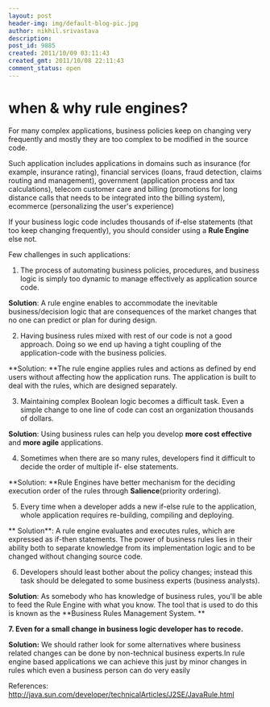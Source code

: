 ```yaml
---
layout: post
header-img: img/default-blog-pic.jpg
author: nikhil.srivastava
description: 
post_id: 9885
created: 2011/10/09 03:11:43
created_gmt: 2011/10/08 22:11:43
comment_status: open
---
```


# when & why rule engines?

For many complex applications, business policies keep on changing very frequently and mostly they are too complex to be modified in the source code.

Such application includes applications in domains such as insurance (for example, insurance rating), financial services (loans, fraud detection, claims routing and management), government (application process and tax calculations), telecom customer care and billing (promotions for long distance calls that needs to be integrated into the billing system), ecommerce (personalizing the user's experience)

If your business logic code includes thousands of if-else statements (that too keep changing frequently), you should consider using a **Rule Engine** else not.

Few challenges in such applications:

1. The process of automating business policies, procedures, and business logic is simply too dynamic to manage effectively as application source code.

**Solution**:  A rule engine enables to accommodate the inevitable business/decision logic  that are consequences of the market changes that no one can predict or plan for during design.

2. Having business rules mixed with rest of our code is not a good approach. Doing so we end up having a tight coupling of the application-code with the business policies.

**Solution: **The rule engine applies rules and actions as defined by end users without affecting how the application runs. The application is built to deal with the rules, which are designed separately.

3. Maintaining complex Boolean logic becomes a difficult task. Even a simple change to one line of code can cost an organization thousands of dollars.

**Solution**: Using business rules can help you develop **more cost effective** and **more agile** applications.

4. Sometimes when there are so many rules, developers find it difficult to decide the order of multiple if- else statements.

**Solution: **Rule Engines have better mechanism for the deciding execution order  of the rules through **Salience**(priority ordering).

5. Every time when a developer adds a new if-else rule to the application, whole application requires re-building, compiling and deploying.

** Solution**: A rule engine evaluates and executes rules, which are expressed as if-then statements. The power of business rules lies in their ability both to separate knowledge from its implementation logic and to be changed without changing source code.

6. Developers should least bother about the policy changes; instead this task should be delegated to some business experts (business analysts).

**Solution**: As somebody who has knowledge of business rules, you'll be able to feed the Rule Engine with what you know. The tool that is used to do this is known as the **Business Rules Management System. **

**7. Even for a small change in business logic developer has to recode.**

**Solution:** We should rather look for some alternatives where business related changes can be done by non-technical business experts.In rule engine based applications we can achieve this just by minor changes in rules which even a business person can do very easily

References: http://java.sun.com/developer/technicalArticles/J2SE/JavaRule.html